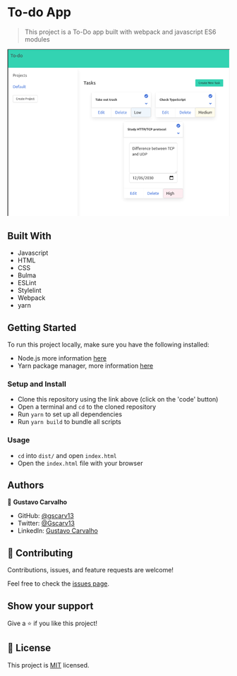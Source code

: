 # To-do App

> This project is a To-Do app built with webpack and javascript ES6 modules

![](demo/demo1.png)

## Built With

- Javascript
- HTML
- CSS
- Bulma
- ESLint
- Stylelint
- Webpack
- yarn

## Getting Started

To run this project locally, make sure you have the following installed:

- Node.js more information [here](https://nodejs.org/en/)
- Yarn package manager, more information [here](https://yarnpkg.com/)

### Setup and Install

- Clone this repository using the link above (click on the 'code' button)
- Open a terminal and `cd` to the cloned repository
- Run `yarn` to set up all dependencies
- Run `yarn build` to bundle all scripts

### Usage

- `cd` into `dist/` and open `index.html`
- Open the `index.html` file with your browser

## Authors

👤 **Gustavo Carvalho**

- GitHub: [@gscarv13](https://github.com/gscarv13)
- Twitter: [@Gscarv13](https://twitter.com/Gscarv13)
- LinkedIn: [Gustavo Carvalho](www.linkedin.com/in/gscarv13)

## 🤝 Contributing

Contributions, issues, and feature requests are welcome!

Feel free to check the [issues page](https://github.com/gscarv13/todo-list-app/issues).

## Show your support

Give a ⭐️ if you like this project!

## 📝 License

This project is [MIT](LICENSE) licensed.
